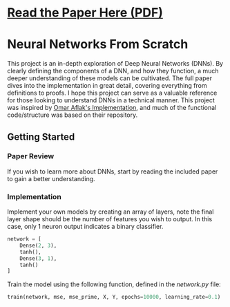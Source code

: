 # [Read the Paper Here (PDF)](Neural_Networks_from_Scratch.pdf)

# Neural Networks From Scratch

This project is an in-depth exploration of Deep Neural Networks (DNNs). 
By clearly defining the components of a DNN, and how they function, a much deeper understanding of these models can be cultivated. 
The full paper dives into the implementation in great detail, covering everything from definitions to proofs.
I hope this project can serve as a valuable reference for those looking to understand DNNs in a technical manner.
This project was inspired by [Omar Aflak's Implementation](https://github.com/TheIndependentCode/Neural-Network), and much of the functional code/structure was based on their repository.

## Getting Started
### Paper Review
If you wish to learn more about DNNs, start by reading the included paper to gain a better understanding.

### Implementation
Implement your own models by creating an array of layers,  note the final layer shape should be the number of features you wish to output. In this case, only 1 neuron output indicates a binary classifier.
```python
network = [
    Dense(2, 3),
    tanh(),
    Dense(3, 1),
    tanh()
]
```

Train the model using the following function, defined in the _network.py_ file:
```python
train(network, mse, mse_prime, X, Y, epochs=10000, learning_rate=0.1)
```
